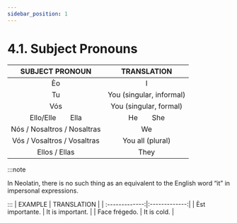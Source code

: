 ```yaml
---
sidebar_position: 1
---
```


# 4.1. Subject Pronouns

| SUBJECT PRONOUN     | TRANSLATION      |
| :-------------:|:-------------:|
| Èo | I |
| Tu | You (singular, informal) |
| Vós | You (singular, formal) |
| Ello/Elle&emsp;&emsp;Ella | He&emsp;&emsp;She|
| Nós / Nosaltros / Nosaltras | We |
| Vós / Vosaltros / Vosaltras | You all (plural) |
| Ellos / Ellas | They |

:::note

In Neolatin, there is no such thing as an equivalent to the English word “it” in impersonal expressions.

:::
| EXAMPLE     | TRANSLATION      |
| :-------------:|:-------------:|
| Èst importante. | It is important. |
| Face frégedo. | It is cold. |
